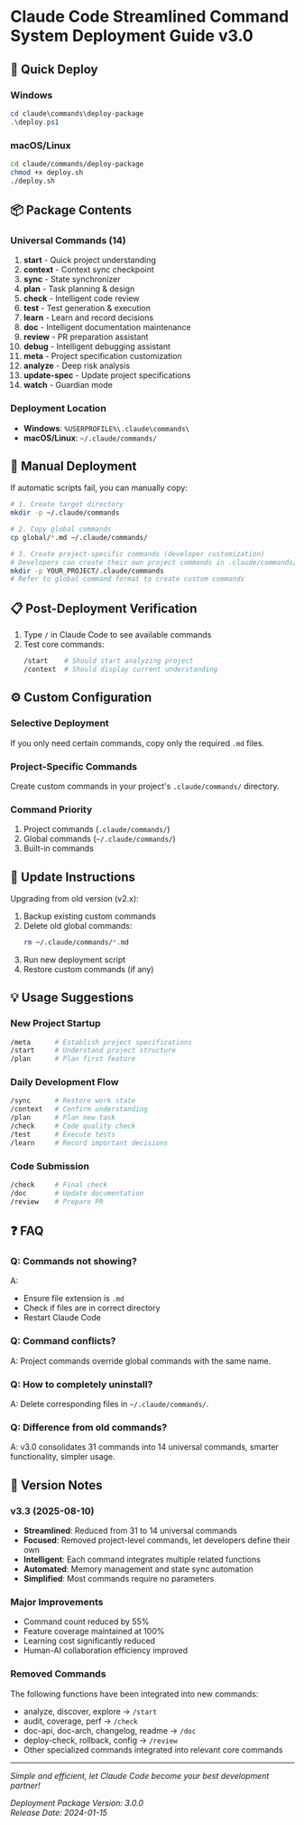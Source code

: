 # Claude Code Streamlined Command System Deployment Guide v3.0

## 🚀 Quick Deploy

### Windows
```powershell
cd claude\commands\deploy-package
.\deploy.ps1
```

### macOS/Linux
```bash
cd claude/commands/deploy-package
chmod +x deploy.sh
./deploy.sh
```

## 📦 Package Contents

### Universal Commands (14)
1. **start** - Quick project understanding
2. **context** - Context sync checkpoint
3. **sync** - State synchronizer
4. **plan** - Task planning & design
5. **check** - Intelligent code review
6. **test** - Test generation & execution
7. **learn** - Learn and record decisions
8. **doc** - Intelligent documentation maintenance
9. **review** - PR preparation assistant
10. **debug** - Intelligent debugging assistant
11. **meta** - Project specification customization
12. **analyze** - Deep risk analysis
13. **update-spec** - Update project specifications
14. **watch** - Guardian mode

### Deployment Location
- **Windows**: `%USERPROFILE%\.claude\commands\`
- **macOS/Linux**: `~/.claude/commands/`

## 🔧 Manual Deployment

If automatic scripts fail, you can manually copy:

```bash
# 1. Create target directory
mkdir -p ~/.claude/commands

# 2. Copy global commands
cp global/*.md ~/.claude/commands/

# 3. Create project-specific commands (developer customization)
# Developers can create their own project commands in .claude/commands/
mkdir -p YOUR_PROJECT/.claude/commands
# Refer to global command format to create custom commands
```

## 📋 Post-Deployment Verification

1. Type `/` in Claude Code to see available commands
2. Test core commands:
   ```bash
   /start    # Should start analyzing project
   /context  # Should display current understanding
   ```

## ⚙️ Custom Configuration

### Selective Deployment
If you only need certain commands, copy only the required `.md` files.

### Project-Specific Commands
Create custom commands in your project's `.claude/commands/` directory.

### Command Priority
1. Project commands (`.claude/commands/`)
2. Global commands (`~/.claude/commands/`)
3. Built-in commands

## 🔄 Update Instructions

Upgrading from old version (v2.x):
1. Backup existing custom commands
2. Delete old global commands:
   ```bash
   rm ~/.claude/commands/*.md
   ```
3. Run new deployment script
4. Restore custom commands (if any)

## 💡 Usage Suggestions

### New Project Startup
```bash
/meta      # Establish project specifications
/start     # Understand project structure
/plan      # Plan first feature
```

### Daily Development Flow
```bash
/sync      # Restore work state
/context   # Confirm understanding
/plan      # Plan new task
/check     # Code quality check
/test      # Execute tests
/learn     # Record important decisions
```

### Code Submission
```bash
/check     # Final check
/doc       # Update documentation
/review    # Prepare PR
```

## ❓ FAQ

### Q: Commands not showing?
A: 
- Ensure file extension is `.md`
- Check if files are in correct directory
- Restart Claude Code

### Q: Command conflicts?
A: Project commands override global commands with the same name.

### Q: How to completely uninstall?
A: Delete corresponding files in `~/.claude/commands/`.

### Q: Difference from old commands?
A: v3.0 consolidates 31 commands into 14 universal commands, smarter functionality, simpler usage.

## 📝 Version Notes

### v3.3 (2025-08-10)
- **Streamlined**: Reduced from 31 to 14 universal commands
- **Focused**: Removed project-level commands, let developers define their own
- **Intelligent**: Each command integrates multiple related functions
- **Automated**: Memory management and state sync automation
- **Simplified**: Most commands require no parameters

### Major Improvements
- Command count reduced by 55%
- Feature coverage maintained at 100%
- Learning cost significantly reduced
- Human-AI collaboration efficiency improved

### Removed Commands
The following functions have been integrated into new commands:
- analyze, discover, explore → `/start`
- audit, coverage, perf → `/check`
- doc-api, doc-arch, changelog, readme → `/doc`
- deploy-check, rollback, config → `/review`
- Other specialized commands integrated into relevant core commands

---

*Simple and efficient, let Claude Code become your best development partner!*

*Deployment Package Version: 3.0.0*  
*Release Date: 2024-01-15*
